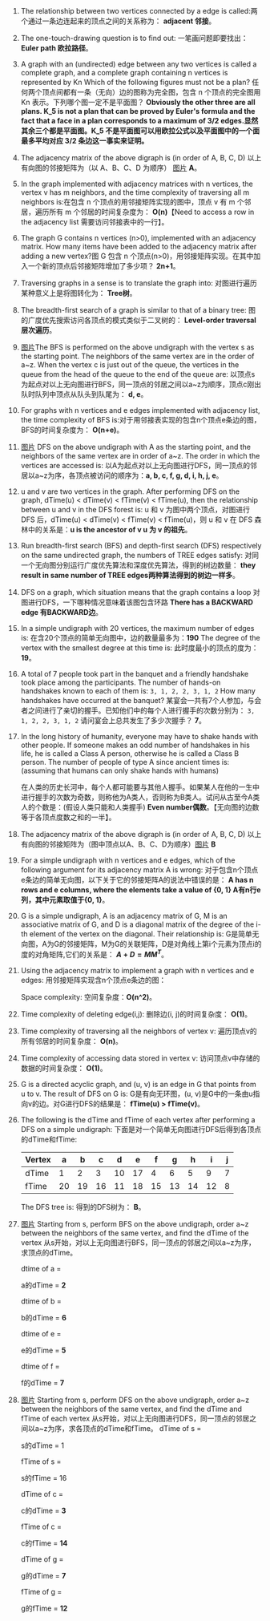 1. The relationship between two vertices connected by a edge is called:两个通过一条边连起来的顶点之间的关系称为： **adjacent 邻接**。
2. The one-touch-drawing question is to find out: 一笔画问题即要找出：**Euler path 欧拉路径**。
3. A graph with an (undirected) edge between any two vertices is called a complete graph, and a complete graph containing n vertices is represented by Kn Which of the following figures must not be a plan? 任何两个顶点间都有一条（无向）边的图称为完全图，包含 n 个顶点的完全图用 Kn 表示。下列哪个图一定不是平面图？ **Obviously the other three are all plans. K_5 is not a plan that can be proved by Euler's formula and the fact that a face in a plan corresponds to a maximum of 3/2 edges.显然其余三个都是平面图。K_5 不是平面图可以用欧拉公式以及平面图中的一个面最多平均对应 3/2 条边这一事实来证明。**
4. The adjacency matrix of the above digraph is (in order of A, B, C, D) 以上有向图的邻接矩阵为（以 A、B、C、D 为顺序） [图片](https://next.xuetangx.com/learn/THU08091000384/THU08091000384/4215507/exercise/6083800) **A**。
5. In the graph implemented with adjacency matrices with n vertices, the vertex v has m neighbors, and the time complexity of traversing all m neighbors is:在包含 n 个顶点的用邻接矩阵实现的图中，顶点 v 有 m 个邻居，遍历所有 m 个邻居的时间复杂度为： **O(n)**【Need to access a row in the adjacency list 需要访问邻接表中的一行】。
6. The graph G contains n vertices (n>0), implemented with an adjacency matrix. How many items have been added to the adjacency matrix after adding a new vertex?图 G 包含 n 个顶点(n>0)，用邻接矩阵实现。在其中加入一个新的顶点后邻接矩阵增加了多少项？ **2n+1**。
7. Traversing graphs in a sense is to translate the graph into: 对图进行遍历某种意义上是将图转化为： **Tree树**。
8. The breadth-first search of a graph is similar to that of a binary tree: 图的广度优先搜索访问各顶点的模式类似于二叉树的： **Level-order traversal 层次遍历**。
9. [图片](https://qn-next.xuetangx.com/15730292032842.png)The BFS is performed on the above undigraph with the vertex s as the starting point. The neighbors of the same vertex are in the order of a~z. When the vertex c is just out of the queue, the vertices in the queue from the head of the queue to the end of the queue are: 以顶点s为起点对以上无向图进行BFS，同一顶点的邻居之间以a~z为顺序，顶点c刚出队时队列中顶点从队头到队尾为： **d, e**。
10. For graphs with n vertices and e edges implemented with adjacency list, the time complexity of BFS is:对于用邻接表实现的包含n个顶点e条边的图，BFS的时间复杂度为： **O(n+e)**。
11. [图片](https://qn-next.xuetangx.com/15730292081997.png) DFS on the above undigraph with A as the starting point, and the neighbors of the same vertex are in order of a~z. The order in which the vertices are accessed is: 以A为起点对以上无向图进行DFS，同一顶点的邻居以a~z为序，各顶点被访问的顺序为：**a, b, c, f, g, d, i, h, j, e**。
12. u and v are two vertices in the graph. After performing DFS on the graph, dTime(u) < dTime(v) < fTime(v) < fTime(u), then the relationship between u and v in the DFS forest is: u 和 v 为图中两个顶点，对图进行 DFS 后，dTime(u) < dTime(v) < fTime(v) < fTime(u)，则 u 和 v 在 DFS 森林中的关系是：**u is the ancestor of v u 为 v 的祖先**。
13. Run breadth-first search (BFS) and depth-first search (DFS) respectively on the same undirected graph, the numbers of TREE edges satisfy: 对同一个无向图分别运行广度优先算法和深度优先算法，得到的树边数量： **they result in same number of TREE edges两种算法得到的树边一样多**。
14. DFS on a graph, which situation means that the graph contains a loop 对图进行DFS，一下哪种情况意味着该图包含环路 **There has a BACKWARD edge 有BACKWARD边**。
15. In a simple undigraph with 20 vertices, the maximum number of edges is:
在含20个顶点的简单无向图中，边的数量最多为：**190**
    The degree of the vertex with the smallest degree at this time is:
此时度最小的顶点的度为：**19**。
16. A total of 7 people took part in the banquet and a friendly handshake took place among the participants. The number of hands-on handshakes known to each of them is:
    ```3, 1, 2, 2, 3, 1, 2```
    How many handshakes have occurred at the banquet?
    某宴会一共有7个人参加，与会者之间进行了亲切的握手。已知他们中的每个人进行握手的次数分别为：
    ```3, 1, 2, 2, 3, 1, 2```
    请问宴会上总共发生了多少次握手？
    **7**。
17. In the long history of humanity, everyone may have to shake hands with other people. If someone makes an odd number of handshakes in his life, he is called a Class A person, otherwise he is called a Class B person. The number of people of type A since ancient times is: (assuming that humans can only shake hands with humans)
    
    在人类的历史长河中，每个人都可能要与其他人握手。如果某人在他的一生中进行握手的次数为奇数，则称他为A类人，否则称为B类人。试问从古至今A类人的个数是：(假设人类只能和人类握手)
    **Even number偶数**。【无向图的边数等于各顶点度数之和的一半】。
18. The adjacency matrix of the above digraph is (in order of A, B, C, D) 以上有向图的邻接矩阵为（图中顶点以A、B、C、D为顺序）[图片](https://qn-next.xuetangx.com/15730292123047.png) **B**
19. For a simple undigraph with n vertices and e edges, which of the following argument for its adjacency matrix A is wrong: 对于包含n个顶点e条边的简单无向图，以下关于它的邻接矩阵A的说法中错误的是： **A has n rows and e columns, where the elements take a value of {0, 1} A有n行e列，其中元素取值于{0, 1}**。
20. G is a simple undigraph, A is an adjacency matrix of G, M is an associative matrix of G, and D is a diagonal matrix of the degree of the i-th element of the vertex on the diagonal. Their relationship is: G是简单无向图，A为G的邻接矩阵，M为G的关联矩阵，D是对角线上第i个元素为顶点i的度的对角矩阵,它们的关系是： **$A+D=MM^T$**。
21. Using the adjacency matrix to implement a graph with n vertices and e edges: 用邻接矩阵实现含n个顶点e条边的图：
    
    Space complexity: 空间复杂度：**O(n^2)**。
22. Time complexity of deleting edge(i,j): 删除边(i, j)的时间复杂度： **O(1)**。
23. Time complexity of traversing all the neighbors of vertex v: 遍历顶点v的所有邻居的时间复杂度： **O(n)**。
24. Time complexity of accessing data stored in vertex v: 访问顶点v中存储的数据的时间复杂度： **O(1)**。
25. G is a directed acyclic graph, and (u, v) is an edge in G that points from u to v. The result of DFS on G is: G是有向无环图，(u, v)是G中的一条由u指向v的边。对G进行DFS的结果是： **fTime(u) > fTime(v)**。
26. The following is the dTime and fTime of each vertex after performing a DFS on a simple undigraph: 下面是对一个简单无向图进行DFS后得到各顶点的dTime和fTime: 
    
    | Vertex | a   | b   | c   | d   | e   | f   | g   | h   | i   | j   |
    | ------ | --- | --- | --- | --- | --- | --- | --- | --- | --- | --- |
    | dTime  | 1   | 2   | 3   | 10  | 17  | 4   | 6   | 5   | 9   | 7   |
    | fTime  | 20  | 19  | 16  | 11  | 18  | 15  | 13  | 14  | 12  | 8   |
    The DFS tree is: 得到的DFS树为： **B**。
27. [图片](http://sc0.ykt.io/ue_i/20191107/1192372670184951808.png) Starting from s, perform BFS on the above undigraph, order a~z between the neighbors of the same vertex, and find the dTime of the vertex
从s开始，对以上无向图进行BFS，同一顶点的邻居之间以a~z为序，求顶点的dTime。

    dtime of a =

    a的dTime = **2**

    dtime of b =

    b的dTime = **6**

    dtime of e =
    
    e的dTime = **5**

    dtime of f =

    f的dTime = **7**
28. [图片](http://sc0.ykt.io/ue_i/20191107/1192373118128230400.png) Starting from s, perform DFS on the above undigraph, order a~z between the neighbors of the same vertex, and find the dTime and fTime of each vertex
从s开始，对以上无向图进行DFS，同一顶点的邻居之间以a~z为序，求各顶点的dTime和fTime。
    dTime of s =

    s的dTime = 1
    
    fTime of s =
    
    s的fTime = 16
    
    dTime of c =
    
    c的dTime = **3**
    
    fTime of c =
    
    c的fTime = **14**
    
    dTime of g =
    
    g的dTime = **7**
    
    fTime of g =
    
    g的fTime = **12**